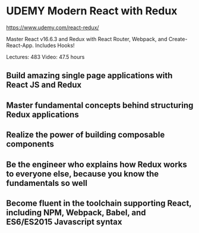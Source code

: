 # UDEMY Modern React with Redux 

https://www.udemy.com/react-redux/

Master React v16.6.3 and Redux with React Router, Webpack, and Create-React-App. Includes Hooks!

Lectures: 483
Video: 47.5 hours


## Build amazing single page applications with React JS and Redux
## Master fundamental concepts behind structuring Redux applications
## Realize the power of building composable components
## Be the engineer who explains how Redux works to everyone else, because you know the fundamentals so well
## Become fluent in the toolchain supporting React, including NPM, Webpack, Babel, and ES6/ES2015 Javascript syntax